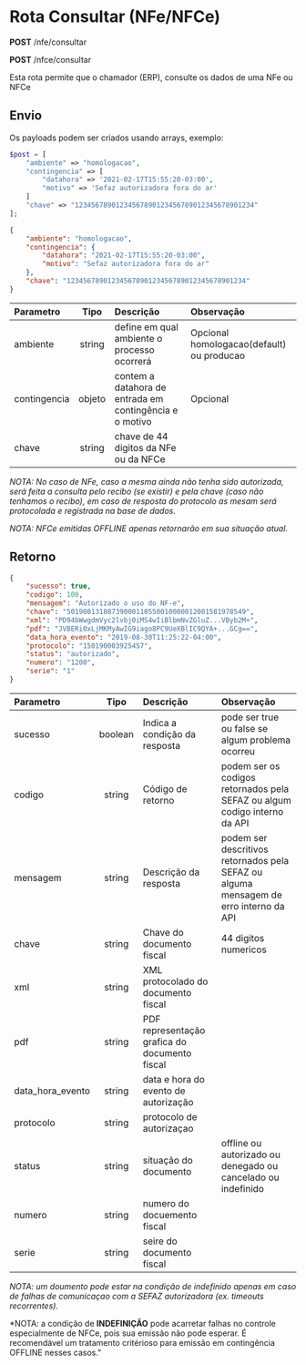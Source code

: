 # Rota Consultar (NFe/NFCe)

**POST** /nfe/consultar

**POST** /nfce/consultar

Esta rota permite que o chamador (ERP), consulte os dados de uma NFe ou NFCe


## Envio

Os payloads podem ser criados usando arrays, exemplo:

```php
$post = [
    "ambiente" => "homologacao",
    "contingencia" => [
        "datahora" => '2021-02-17T15:55:20-03:00',
        "motivo" => 'Sefaz autorizadora fora do ar'
    ]
    "chave" => "12345678901234567890123456789012345678901234"
];
```


```json
{
    "ambiente": "homologacao",
    "contingencia": {
        "datahora": "2021-02-17T15:55:20-03:00",
        "motivo": "Sefaz autorizadora fora do ar"
    },
    "chave": "12345678901234567890123456789012345678901234"
}
```

|Parametro|Tipo|Descrição|Observação|
|:---|:---:|:---|:---|
|ambiente|string|define em qual ambiente o processo ocorrerá|Opcional homologacao(default) ou producao|
|contingencia|objeto|contem a datahora de entrada em contingência e o motivo|Opcional|
|chave|string|chave de 44 digitos da NFe ou da NFCe|


*NOTA: No caso de NFe, caso a mesma ainda não tenha sido autorizada, será feita a consulta pelo recibo (se existir) e pela chave (caso não tenhamos o recibo), em caso de resposta do protocolo as mesam será protocolada e registrada na base de dados.*

*NOTA: NFCe emitidas OFFLINE apenas retornarão em sua situação atual.*

## Retorno

```json
{
    "sucesso": true,
    "codigo": 100,
    "mensagem": "Autorizado o uso do NF-e",
    "chave": "50190813188739000110550010000012001581978549",
    "xml": "PD94bWwgdmVyc2lvbj0iMS4wIiBlbmNvZGluZ...VByb2M+",
    "pdf": "JVBERi0xLjMKMyAwIG9iago8PC9UeXBlIC9QYA+...GCg==",
    "data_hora_evento": "2019-08-30T11:25:22-04:00",
    "protocolo": "150190003925457",
    "status": "autorizado",
    "numero": "1200",
    "serie": "1"
}
```

|Parametro|Tipo|Descrição|Observação|
|:---|:---:|:---|:---|
|sucesso|boolean|Indica a condição da resposta|pode ser true ou false se algum problema ocorreu|
|codigo|string|Código de retorno|podem ser os codigos retornados pela SEFAZ ou algum codigo interno da API|
|mensagem|string|Descrição da resposta|podem ser descritivos retornados pela SEFAZ ou alguma mensagem de erro interno da API|
|chave|string|Chave do documento fiscal|44 digitos numericos|
|xml|string|XML protocolado do documento fiscal||
|pdf|string|PDF representação grafica do documento fiscal||
|data_hora_evento|string|data e hora do evento de autorização||
|protocolo|string|protocolo de autorizaçao||
|status|string|situação do documento|offline ou autorizado ou denegado ou cancelado ou indefinido|
|numero|string|numero do docuemento fiscal||
|serie|string|seire do documento fiscal||

*NOTA: um doumento pode estar na condição de indefinido apenas em caso de falhas de comunicaçao com a SEFAZ autorizadora (ex. timeouts recorrentes).*

*NOTA: a condição de **INDEFINIÇÃO** pode acarretar falhas no controle especialmente de NFCe, pois sua emissão não pode esperar. É recomendável um tratamento critérioso para emissão em contingência OFFLINE nesses casos."